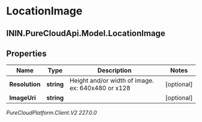 # LocationImage

## ININ.PureCloudApi.Model.LocationImage

## Properties

|Name | Type | Description | Notes|
|------------ | ------------- | ------------- | -------------|
| **Resolution** | **string** | Height and/or width of image. ex: 640x480 or x128 | [optional] |
| **ImageUri** | **string** |  | [optional] |



_PureCloudPlatform.Client.V2 227.0.0_
